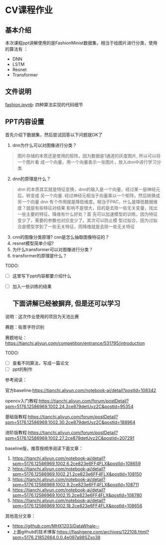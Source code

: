 # CV课程作业

## 基本介绍

本次课程ppt讲解使用的是FashionMinist数据集，相当于给图片进行分类，使用的算法有
：
- DNN
- LSTM
- Resnet
- Transformer

## 文件说明

[fashion.ipynb](./fashion.ipynb): 四种算法实现的代码细节

## PPT内容设置

首先介绍下数据集，然后尝试回答以下问题就OK了

1. dnn为什么可以对图像进行分类？

> 图片存储的本质还是使用的矩阵，因为数据是1通道的灰度图片, 所以可以将一个图片看
> 成一个向量，用一个向量表示一张图片，放入dnn中进行学习分类

2. dnn的原理是什么？

> dnn 的本质其实就是特征变换，dnn的输入是一个向量，经过某一层神经元后，转变成
> 另一个向量. 经过神经元相当于向量乘以一个矩阵，然后转换成另一个向量
> dnn 有个作用就是降低维度。相当于PAC，什么是降低数据维度？就是有些特征对结果
> 影响不是很大，目的是去除一些无关变量，找出一些主要的特征。降维有什么好处？首
> 先可以加速模型的训练，因为特征变少了，需要的参数也对应变少了。其次可以防止模
> 型过拟合，因为过拟合是模型学到了一些无关特征，而降维就是去除一些无关特征

3. cnn的图像分类原理? cnn是怎么抽取图像特征的？
4. resnet模型简单介绍?
5. 为什么transformer可以对图像进行分类？
6. transformer的原理是什么？

TODO:

- [ ] 这里写下ppt内容都要介绍什么
- [ ] 加入一些训练的结果

  下面讲解已经被摒弃, 但是还可以学习
  ----
说明：这次作业使用的项目为天池比赛

赛题：街景字符识别

赛题地址：https://tianchi.aliyun.com/competition/entrance/531795/introduction

TODO:
- [ ] 查看不同算法，写成一篇论文
- [ ] ppt的制作

参考阅读：

官方baseline:https://tianchi.aliyun.com/notebook-ai/detail?postId=108342

opencv入门教程:https://tianchi.aliyun.com/forum/postDetail?spm=5176.12586969.1002.24.2ce879detUyz2C&postId=95354

基础版教程:https://tianchi.aliyun.com/forum/postDetail?spm=5176.12586969.1002.30.2ce879detUyz2C&postId=188964

进阶版教程:https://tianchi.aliyun.com/forum/postDetail?spm=5176.12586969.1002.27.2ce879detUyz2C&postId=207291

baseline版，推荐按顺序阅读下面文章：

1. https://tianchi.aliyun.com/notebook-ai/detail?spm=5176.12586969.1002.6.2ce823e6FF4FLX&postId=108659
2. https://tianchi.aliyun.com/notebook-ai/detail?spm=5176.12586969.1002.21.2ce823e6FF4FLX&postId=108150
3. https://tianchi.aliyun.com/notebook-ai/detail?spm=5176.12586969.1002.9.2ce823e6FF4FLX&postId=108711
4. https://tianchi.aliyun.com/notebook-ai/detail?spm=5176.12586969.1002.15.2ce823e6FF4FLX&postId=108780
5. https://tianchi.aliyun.com/notebook-ai/detail?spm=5176.12586969.1002.18.2ce823e6FF4FLX&postId=108656

其他高分文章：
- https://github.com/MHX1203/DataWhale--
- 上面github的技术博客:https://flashgene.com/archives/122108.html?spm=5176.21852664.0.0.4e097a98SZxo38
